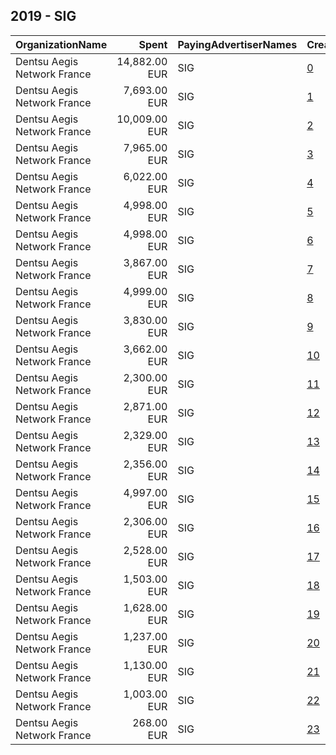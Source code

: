 ## 2019 - SIG 
|OrganizationName|Spent|PayingAdvertiserNames|CreativeUrls|Impressions|Genders|AgeBrackets|CountryCodes|BillingAddresses|CandidateBallotInformation|
|:---|---:|:---|:---|---:|:---|:---|:---|:---|:---|
|Dentsu Aegis Network France|14,882.00 EUR|SIG|[0](https://www.snap.com/political-ads/asset/77eb331f142f7a7cbfc5d2209bd33ccc95a73334f9d8ff6ce6beff7f1d733b93?mediaType=jpg)|18,228,091||18-34|france|"67 Av. de Wagram,Paris,75017,FR"||
|Dentsu Aegis Network France|7,693.00 EUR|SIG|[1](https://www.snap.com/political-ads/asset/7b824933d91455048ba0c4b1f6675b39aace519abb5fce15a333525884d3c16c?mediaType=mp4)|14,061,895||15-34|france|"67 Av. de Wagram,Paris,75017,FR"||
|Dentsu Aegis Network France|10,009.00 EUR|SIG|[2](https://www.snap.com/political-ads/asset/e1267a4aa4f4e2a6cedbf69b5f80f24997b081e4d18cd1c36ac152574c523abb?mediaType=mp4)|11,734,828||18-24|france|"67 Av. de Wagram,Paris,75017,FR"||
|Dentsu Aegis Network France|7,965.00 EUR|SIG|[3](https://www.snap.com/political-ads/asset/9d15d9ed41cc026116290cffe5876ed3e9c28c2db7c6337924e9b702e67dbdf7?mediaType=mp4)|9,512,425||18-24|france|"67 Av. de Wagram,Paris,75017,FR"||
|Dentsu Aegis Network France|6,022.00 EUR|SIG|[4](https://www.snap.com/political-ads/asset/cd0f58bc74c66c17c5afb53b5552fd52991c672bd0738cfb86c7b2ea8045b42e?mediaType=mp4)|7,228,679||18-24|france|"67 Av. de Wagram,Paris,75017,FR"||
|Dentsu Aegis Network France|4,998.00 EUR|SIG|[5](https://www.snap.com/political-ads/asset/718d0c351acd47e7a0b4f1ad356b2cf17c496c197e9d7d666cea45968a70015c?mediaType=mp4)|7,197,013|FEMALE|15+|france|"67 Av. de Wagram,Paris,75017,FR"||
|Dentsu Aegis Network France|4,998.00 EUR|SIG|[6](https://www.snap.com/political-ads/asset/73f8121bcb3faddc0e3f16dbed5d982c7102f2245e0ce5e01d9fb152d3816f4d?mediaType=mp4)|7,147,661||15+|france|"67 Av. de Wagram,Paris,75017,FR"||
|Dentsu Aegis Network France|3,867.00 EUR|SIG|[7](https://www.snap.com/political-ads/asset/88b473ced4bf38b7cd5cc86df7158ee68017dd21886ca9368af5674ef9fb24db?mediaType=mp4)|5,389,540||18-|france|"67 Av. de Wagram,Paris,75017,FR"||
|Dentsu Aegis Network France|4,999.00 EUR|SIG|[8](https://www.snap.com/political-ads/asset/6d16be359a68a1d9388232d10216652c12681a2efadbd0969ce0848d2269ad3b?mediaType=mp4)|5,150,953|FEMALE|15+|france|"67 Av. de Wagram,Paris,75017,FR"||
|Dentsu Aegis Network France|3,830.00 EUR|SIG|[9](https://www.snap.com/political-ads/asset/59de2ef2892e337d17ef6ecdf3ff796c2611a364bd0198c2d99fa52ae2bad198?mediaType=jpg)|4,854,350||18-34|france|"67 Av. de Wagram,Paris,75017,FR"||
|Dentsu Aegis Network France|3,662.00 EUR|SIG|[10](https://www.snap.com/political-ads/asset/792f4291c6beea3db717f4cfc98aa8a69296cfbf585bd48aea60d37b3492e205?mediaType=jpg)|4,664,504||18-34|france|"67 Av. de Wagram,Paris,75017,FR"||
|Dentsu Aegis Network France|2,300.00 EUR|SIG|[11](https://www.snap.com/political-ads/asset/9c163c1943561f3117158738330ffc6f875a40494e5b40c73ca10d1e5d7ea51c?mediaType=mp4)|3,333,204||18-|france|"67 Av. de Wagram,Paris,75017,FR"||
|Dentsu Aegis Network France|2,871.00 EUR|SIG|[12](https://www.snap.com/political-ads/asset/e5cd494f00fb12d240e1c8a532af2699701dffa614f313a6df7b414e127af836?mediaType=mp4)|3,057,759||18-30|france|"67 Av. de Wagram,Paris,75017,FR"||
|Dentsu Aegis Network France|2,329.00 EUR|SIG|[13](https://www.snap.com/political-ads/asset/04a8e5612e475d69c07b5d9b392b2e327388b27427297f54f94c45f68e34a559?mediaType=mp4)|3,016,309||18-|france|"67 Av. de Wagram,Paris,75017,FR"||
|Dentsu Aegis Network France|2,356.00 EUR|SIG|[14](https://www.snap.com/political-ads/asset/938f5aebaf852781761fb01fdc86dc7b26d7aa2af72e273cee79feac8787252d?mediaType=jpg)|2,990,121||18-34|france|"67 Av. de Wagram,Paris,75017,FR"||
|Dentsu Aegis Network France|4,997.00 EUR|SIG|[15](https://www.snap.com/political-ads/asset/958b4ba7809660a69e240bd96e9ef43fcac8af28f0f65c4378b8f9c65e47f21f?mediaType=mp4)|2,854,951|FEMALE|25+|france|"67 Av. de Wagram,Paris,75017,FR"||
|Dentsu Aegis Network France|2,306.00 EUR|SIG|[16](https://www.snap.com/political-ads/asset/7b824933d91455048ba0c4b1f6675b39aace519abb5fce15a333525884d3c16c?mediaType=mp4)|2,840,299||15-34|france|"67 Av. de Wagram,Paris,75017,FR"||
|Dentsu Aegis Network France|2,528.00 EUR|SIG|[17](https://www.snap.com/political-ads/asset/81bc8250b424a60aa69c51d67c41d6af50c0a3ebb99309a8f891a32e25acb087?mediaType=mp4)|2,823,243||18-30|france|"67 Av. de Wagram,Paris,75017,FR"||
|Dentsu Aegis Network France|1,503.00 EUR|SIG|[18](https://www.snap.com/political-ads/asset/7d9fb51dfeec362b065d53c4ddc71274c84c48072d0b2d9a4e8ed93ca867ae85?mediaType=mp4)|2,175,165||18-|france|"67 Av. de Wagram,Paris,75017,FR"||
|Dentsu Aegis Network France|1,628.00 EUR|SIG|[19](https://www.snap.com/political-ads/asset/e18a0794f5f01dfd114af4e26440724610d83db95f86888b6975c7a23affa89b?mediaType=png)|1,601,863||18-34|france|"67 Av. de Wagram,Paris,75017,FR"||
|Dentsu Aegis Network France|1,237.00 EUR|SIG|[20](https://www.snap.com/political-ads/asset/919c13e315f40238e97dbb216b5a2c7cefcedba3e2c60c4b34045e7cf2f4e67e?mediaType=png)|1,204,731||18-34|france|"67 Av. de Wagram,Paris,75017,FR"||
|Dentsu Aegis Network France|1,130.00 EUR|SIG|[21](https://www.snap.com/political-ads/asset/30c3752a6d1c757025c1b89c31409bc6609560dcfbf3add6dd1cd88564846cd6?mediaType=png)|1,032,462||18-34|france|"67 Av. de Wagram,Paris,75017,FR"||
|Dentsu Aegis Network France|1,003.00 EUR|SIG|[22](https://www.snap.com/political-ads/asset/b760c242b481325425aa0cdd0194e3239207bbb68c19900fa21c574b7627005a?mediaType=png)|980,647||18-34|france|"67 Av. de Wagram,Paris,75017,FR"||
|Dentsu Aegis Network France|268.00 EUR|SIG|[23](https://www.snap.com/political-ads/asset/7622ec3d9011d7a90a921a39558120c3d6c22c9a98ec0cb79879d35f8196f877?mediaType=jpg)|324,566||18-34|france|"67 Av. de Wagram,Paris,75017,FR"||
